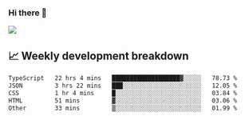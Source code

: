 ### Hi there 👋
<img align="center" src="https://github-readme-stats.vercel.app/api?username=Tumao727&show_icons=true&hide_title=true&theme=dracula" />


## 📈 Weekly development breakdown
<!--START_SECTION:waka-->

```txt
TypeScript   22 hrs 4 mins   ███████████████████▓░░░░░   78.73 %
JSON         3 hrs 22 mins   ███░░░░░░░░░░░░░░░░░░░░░░   12.05 %
CSS          1 hr 4 mins     █░░░░░░░░░░░░░░░░░░░░░░░░   03.84 %
HTML         51 mins         ▓░░░░░░░░░░░░░░░░░░░░░░░░   03.06 %
Other        33 mins         ▒░░░░░░░░░░░░░░░░░░░░░░░░   01.99 %
```

<!--END_SECTION:waka-->